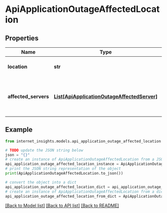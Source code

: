 # ApiApplicationOutageAffectedLocation


## Properties

Name | Type | Description | Notes
------------ | ------------- | ------------- | -------------
**location** | **str** | The affected location. | [optional] 
**affected_servers** | [**List[ApiApplicationOutageAffectedServer]**](ApiApplicationOutageAffectedServer.md) | The number of affected servers in this location. | [optional] 

## Example

```python
from internet_insights.models.api_application_outage_affected_location import ApiApplicationOutageAffectedLocation

# TODO update the JSON string below
json = "{}"
# create an instance of ApiApplicationOutageAffectedLocation from a JSON string
api_application_outage_affected_location_instance = ApiApplicationOutageAffectedLocation.from_json(json)
# print the JSON string representation of the object
print(ApiApplicationOutageAffectedLocation.to_json())

# convert the object into a dict
api_application_outage_affected_location_dict = api_application_outage_affected_location_instance.to_dict()
# create an instance of ApiApplicationOutageAffectedLocation from a dict
api_application_outage_affected_location_from_dict = ApiApplicationOutageAffectedLocation.from_dict(api_application_outage_affected_location_dict)
```
[[Back to Model list]](../README.md#documentation-for-models) [[Back to API list]](../README.md#documentation-for-api-endpoints) [[Back to README]](../README.md)


